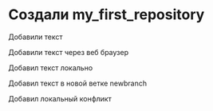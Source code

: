 ﻿# Создали my_first_repository

Добавили текст

Добавили текст через веб браузер

Добавил текст локально

Добавил текст в новой ветке newbranch

Добавил локальный конфликт